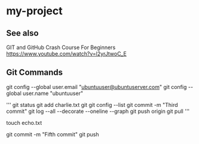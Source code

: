 # my-project

## See also

GIT and GitHub Crash Course For Beginners
https://www.youtube.com/watch?v=l2yrJtwoC_E

## Git Commands

git config --global user.email "ubuntuuser@ubuntuserver.com"
git config --global user.name "ubuntuuser"

'''
git status
git add charlie.txt
git git config --list
git commit -m "Third commit"
git log --all --decorate --oneline --graph
git push origin
git pull
'''

touch echo.txt

git commit -m "Fifth commit"
git push



